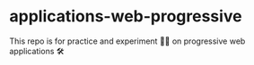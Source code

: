 # applications-web-progressive
This repo is for practice and experiment 👨‍💻  on progressive web applications 🛠
